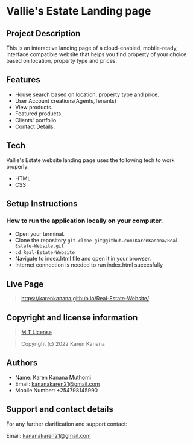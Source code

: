 # Vallie's Estate Landing page

## Project Description
This is an interactive landing page of a cloud-enabled, mobile-ready, interface compatible website that helps you find property of your choice based on location, property type and prices.


## Features

- House search based on location, property type and price.
- User Account creations(Agents,Tenants)
- View products.
- Featured products.
- Clients' portfolio.
- Contact Details.


## Tech

Vallie's Estate website landing page  uses the following tech to work properly:

- HTML
- CSS


## Setup Instructions

### How to run the application locally on your computer.
- Open your terminal.
- Clone the repository `git clone git@github.com:KarenKanana/Real-Estate-Website.git`
- `cd Real-Estate-Website`
- Navigate to index.html file and open it in your browser.
- Internet connection is needed to run index.html succesfully


## Live Page
> https://karenkanana.github.io/Real-Estate-Website/ 


## Copyright and license information
>[MIT License](https://github.com/KarenKanana/Real-Estate-Website/blob/master/license)

>Copyright (c) 2022 Karen Kanana


## Authors
- Name: Karen Kanana Muthomi
- Email: kananakaren21@gmail.com
- Mobile Number: +254798145990


## Support and contact details
For any further clarification and support contact:

Email: kananakaren21@gmail.com 






